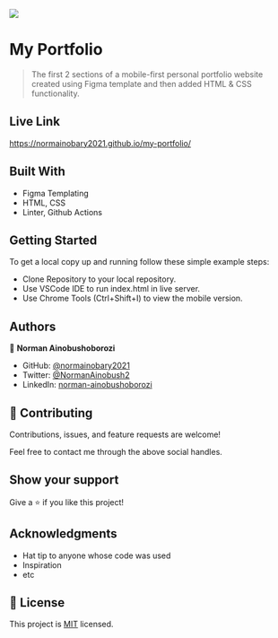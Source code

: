![](https://img.shields.io/badge/Microverse-blueviolet)

# My Portfolio

> The first 2 sections of a mobile-first personal portfolio website created using Figma template and then added HTML & CSS functionality.

## Live Link
https://normainobary2021.github.io/my-portfolio/

## Built With

- Figma Templating
- HTML, CSS
- Linter, Github Actions


## Getting Started

To get a local copy up and running follow these simple example steps:
- Clone Repository to your local repository.
- Use VSCode IDE to run index.html in live server.
- Use Chrome Tools (Ctrl+Shift+I) to view the mobile version.


## Authors

👤 **Norman Ainobushoborozi**

- GitHub: [@normainobary2021](https://github.com/normainobary2021)
- Twitter: [@NormanAinobush2](https://twitter.com/NormanAinobush2)
- LinkedIn: [norman-ainobushoborozi](https://linkedin.com/in/norman-ainobushoborozi)

## 🤝 Contributing

Contributions, issues, and feature requests are welcome!

Feel free to contact me through the above social handles.

## Show your support

Give a ⭐️ if you like this project!

## Acknowledgments

- Hat tip to anyone whose code was used
- Inspiration
- etc

## 📝 License

This project is [MIT](./MIT.md) licensed.
